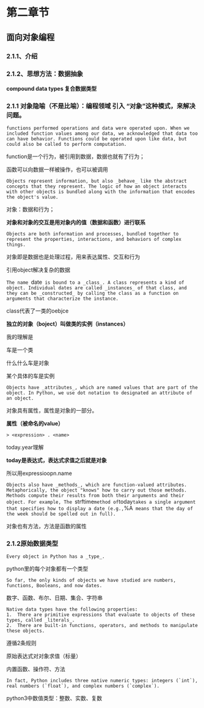 # 第二章节
## 面向对象编程
### 2.1.1、介绍
### 2.1.2、思想方法：数据抽象

**compound data types 复合数据类型**

### 2.1.1 对象隐喻（不是比喻）：编程领域 引入 “对象”这种模式，来解决问题。


`functions performed operations and data were operated upon. When we included function values among our data, we acknowledged that data too can have behavior. Functions could be operated upon like data, but could also be called to perform computation.`

function是一个行为，被引用到数据，数据也就有了行为；

函数可以向数据一样被操作，也可以被调用


`Objects represent information, but also _behave_ like the abstract concepts that they represent. The logic of how an object interacts with other objects is bundled along with the information that encodes the object's value.`

对象：数据和行为；

**对象和对象的交互是用对象内的值（数据和函数）进行联系**


`Objects are both information and processes, bundled together to represent the properties, interactions, and behaviors of complex things.`

对象即是数据也是处理过程，用来表达属性、交互和行为


引用object解决复杂的数据


`The name `date` is bound to a _class_. A class represents a kind of object. Individual dates are called _instances_ of that class, and they can be _constructed_ by calling the class as a function on arguments that characterize the instance.`

class代表了一类的oebjce

**独立的对象（boject）叫做类的实例（instances）**



我的理解是

车是一个类

什么什么车是对象

某个具体的车是实例

`Objects have _attributes_, which are named values that are part of the object. In Python, we use dot notation to designated an attribute of an object.`

对象具有属性，属性是对象的一部分。

**属性（被命名的value）**


`> <expression> . <name>`

today.year理解

**today是表达式，表达式求值之后就是对象**

所以用expressioopn.name



`Objects also have _methods_, which are function-valued attributes. Metaphorically, the object "knows" how to carry out those methods. Methods compute their results from both their arguments and their object. For example, The `strftime` method of `today` takes a single argument that specifies how to display a date (e.g., `%A` means that the day of the week should be spelled out in full).`

对象也有方法，方法是函数的属性



### 2.1.2原始数据类型

`Every object in Python has a _type_.`

python里的每个对象都有一个类型

`So far, the only kinds of objects we have studied are numbers, functions, Booleans, and now dates.`

数字、函数、布尔、日期、集合、字符串

```
Native data types have the following properties:
1.  There are primitive expressions that evaluate to objects of these types, called _literals_.
2.  There are built-in functions, operators, and methods to manipulate these objects.
```

遵循2条规则

原始表达式对对象求值（标量）

内置函数、操作符、方法


```In fact, Python includes three native numeric types: integers (`int`), real numbers (`float`), and complex numbers (`complex`).```

python3中数值类型：整数、实数、复数







